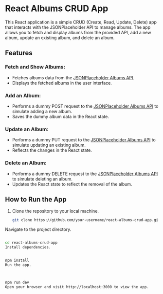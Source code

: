 # React Albums CRUD App

This React application is a simple CRUD (Create, Read, Update, Delete) app that interacts with the JSONPlaceholder API to manage albums. The app allows you to fetch and display albums from the provided API, add a new album, update an existing album, and delete an album.

## Features

### Fetch and Show Albums:

- Fetches albums data from the [JSONPlaceholder Albums API](https://jsonplaceholder.typicode.com/albums).
- Displays the fetched albums in the user interface.

### Add an Album:

- Performs a dummy POST request to the [JSONPlaceholder Albums API](https://jsonplaceholder.typicode.com/albums) to simulate adding a new album.
- Saves the dummy album data in the React state.

### Update an Album:

- Performs a dummy PUT request to the [JSONPlaceholder Albums API](https://jsonplaceholder.typicode.com/albums) to simulate updating an existing album.
- Reflects the changes in the React state.

### Delete an Album:

- Performs a dummy DELETE request to the [JSONPlaceholder Albums API](https://jsonplaceholder.typicode.com/albums) to simulate deleting an album.
- Updates the React state to reflect the removal of the album.

## How to Run the App

1. Clone the repository to your local machine.

   ```bash
   git clone https://github.com/your-username/react-albums-crud-app.git
Navigate to the project directory.

```bash

cd react-albums-crud-app
Install dependencies.


npm install
Run the app.



npm run dev
Open your browser and visit http://localhost:3000 to view the app.
